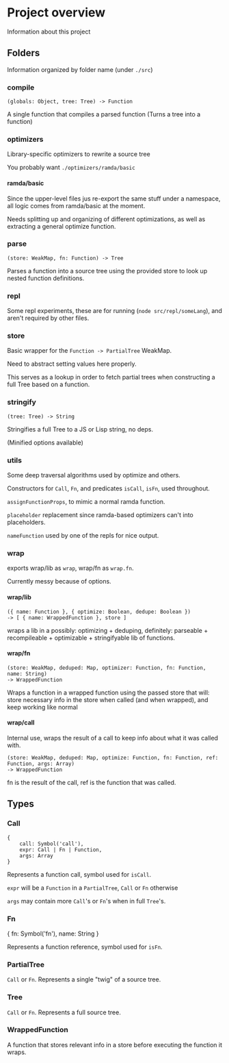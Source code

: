 # Project overview

Information about this project

## Folders

Information organized by folder name (under `./src`)

### compile

`(globals: Object, tree: Tree) -> Function`

A single function that compiles a parsed function (Turns a tree into a function)

### optimizers

Library-specific optimizers to rewrite a source tree

You probably want `./optimizers/ramda/basic`

#### ramda/basic

Since the upper-level files jus re-export the same stuff under a namespace, all logic comes from ramda/basic at the moment.

Needs splitting up and organizing of different optimizations, as well as extracting a general optimize function.

### parse

`(store: WeakMap, fn: Function) -> Tree`

Parses a function into a source tree using the provided store to look up nested function definitions.

### repl

Some repl experiments, these are for running (`node src/repl/someLang`), and aren't required by other files.

### store

Basic wrapper for the `Function -> PartialTree` WeakMap.

Need to abstract setting values here properly.

This serves as a lookup in order to fetch partial trees when constructing a full Tree based on a function.

### stringify

`(tree: Tree) -> String`

Stringifies a full Tree to a JS or Lisp string, no deps.

(Minified options available)

### utils

Some deep traversal algorithms used by optimize and others.

Constructors for `Call`, `Fn`, and predicates `isCall`, `isFn`, used throughout.

`assignFunctionProps`, to mimic a normal ramda function.

`placeholder` replacement since ramda-based optimizers can't into placeholders.

`nameFunction` used by one of the repls for nice output.

### wrap

exports wrap/lib as `wrap`, wrap/fn as `wrap.fn`.

Currently messy because of options.

#### wrap/lib

```type
({ name: Function }, { optimize: Boolean, dedupe: Boolean })
-> [ { name: WrappedFunction }, store ]
```

wraps a lib in a possibly:
optimizing + deduping,
definitely:
parseable + recompileable + optimizable + stringifyable lib of functions.

#### wrap/fn

```type
(store: WeakMap, deduped: Map, optimizer: Function, fn: Function, name: String)
-> WrappedFunction
```

Wraps a function in a wrapped function using the passed store that will:
store necessary info in the store when called (and when wrapped), and keep working like normal

#### wrap/call

Internal use, wraps the result of a call to keep info about what it was called with.

```type
(store: WeakMap, deduped: Map, optimize: Function, fn: Function, ref: Function, args: Array)
-> WrappedFunction
```

fn is the result of the call, ref is the function that was called.

## Types

### Call

```type
{
	call: Symbol('call'),
	expr: Call | Fn | Function,
	args: Array
}
```

Represents a function call, symbol used for `isCall`.

`expr` will be a `Function` in a `PartialTree`, `Call` or `Fn` otherwise

`args` may contain more `Call`'s or `Fn`'s when in full `Tree`'s.

### Fn

{
	fn: Symbol('fn'),
	name: String
}

Represents a function reference, symbol used for `isFn`.

### PartialTree

`Call` or `Fn`. Represents a single "twig" of a source tree.

### Tree

`Call` or `Fn`. Represents a full source tree.

### WrappedFunction

A function that stores relevant info in a store before executing the function it wraps.
